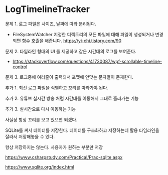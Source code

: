 # LogTimelineTracker



문제 1. 로그 파일은 사이즈, 날짜에 따라 분리된다.

- FileSystemWatcher 지정한 디렉토리의 모든 파일에 대해 파일이 생성되거나 변경되면 함수 호출을 해줍니다. https://yi-chi.tistory.com/90

문제 2. 타임라인 형태의 UI 를 제공하고 같은 시간대의 로그를 보여준다. 

- https://stackoverflow.com/questions/41730087/wpf-scrollable-timeline-control

문제 3. 로그중에 여러줄이 출력되서 포맷에 안맞는 문자열이 존재한다.


추가 1. 최신 로그 파일을 식별하고 꼬리를 따라가야 된다.

추가 2. 유튜브 실시간 방송 처럼 시간대를 이동해서 그대로 흘러가는 기능

추가 3. 실시간으로 다시 이동하는 기능

사실상 항상 꼬리를 보고 있으면 되겠다.

SQLite를 써서 데이터를 저장한다. 데이터를 구조화하고 저장하는데 활용 타임라인을 잘라서 저장해놓을 수 있다.

항상 저장하지는 않는다. 사용자가 원하는 부분만 저장 

https://www.csharpstudy.com/Practical/Prac-sqlite.aspx

https://www.sqlite.org/index.html

